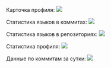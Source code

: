 Карточка профиля: 
![](https://github-profile-summary-cards.vercel.app/api/cards/profile-details?username=GrekF3&theme=solarized_dark)

Статистика языков в коммитах:
![](https://github-profile-summary-cards.vercel.app/api/cards/most-commit-language?username=GrekF3&theme=solarized_dark)

Статистика языков в репозиториях:
![](https://github-profile-summary-cards.vercel.app/api/cards/repos-per-language?username=GrekF3&theme=solarized_dark)

Статистика профиля:
![](https://github-profile-summary-cards.vercel.app/api/cards/stats?username=GrekF3&theme=solarized_dark)

Данные по коммитам за сутки:
![](https://github-profile-summary-cards.vercel.app/api/cards/productive-time?username=GrekF3&theme=solarized_dark)
